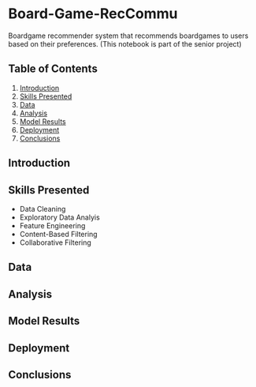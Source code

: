 # Board-Game-RecCommu
Boardgame recommender system that recommends boardgames to users based on their preferences. 
(This notebook is part of the senior project)

## Table of Contents
1. [Introduction](#introduction)
2. [Skills Presented](#skills-presented)
3. [Data](#data)
4. [Analysis](#analysis)
5. [Model Results](#model-results)
6. [Deployment](#deployment)
7. [Conclusions](#conclusions)

## Introduction

## Skills Presented

* Data Cleaning
* Exploratory Data Analyis
* Feature Engineering
* Content-Based Filtering
* Collaborative Filtering

## Data

## Analysis

## Model Results

## Deployment

## Conclusions

